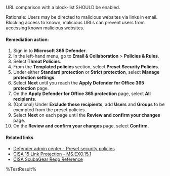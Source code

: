 URL comparison with a block-list SHOULD be enabled.

Rationale: Users may be directed to malicious websites via links in email. Blocking access to known, malicious URLs can prevent users from accessing known malicious websites.

#### Remediation action:

1. Sign in to **Microsoft 365 Defender**.
2. In the left-hand menu, go to **Email & Collaboration** > **Policies & Rules**.
3. Select **Threat Policies**.
4. From the **Templated policies** section, select **Preset Security Policies**.
5. Under either **Standard protection** or **Strict protection**, select **Manage protection settings**.
6. Select **Next** until you reach the **Apply Defender for Office 365 protection** page.
7. On the **Apply Defender for Office 365 protection** page, select **All recipients**.
8. (Optional) Under **Exclude these recipients**, add **Users** and **Groups** to be exempted from the preset policies.
9. Select **Next** on each page until the **Review and confirm your changes** page.
10. On the **Review and confirm your changes** page, select **Confirm**.

#### Related links

* [Defender admin center - Preset security policies](https://security.microsoft.com/presetSecurityPolicies)
* [CISA 15 Link Protection - MS.EXO.15.1](https://github.com/cisagov/ScubaGear/blob/main/PowerShell/ScubaGear/baselines/exo.md#msexo151v1)
* [CISA ScubaGear Rego Reference](https://github.com/cisagov/ScubaGear/blob/main/PowerShell/ScubaGear/Rego/EXOConfig.rego#L813)

<!--- Results --->
%TestResult%